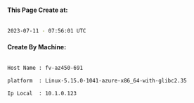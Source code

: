 
   
#### This Page Create at:

```bash

2023-07-11 - 07:56:01 UTC

```

#### Create By Machine:

```bash

Host Name : fv-az450-691

platform  : Linux-5.15.0-1041-azure-x86_64-with-glibc2.35

Ip Local  : 10.1.0.123

```

